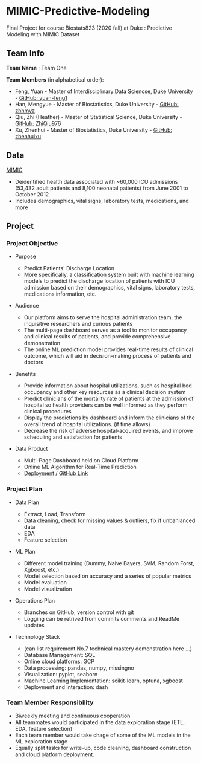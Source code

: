 # MIMIC-Predictive-Modeling

Final Project for course Biostats823 (2020 fall) at Duke : Predictive Modeling with MIMIC Dataset


## Team Info

**Team Name** : Team One

**Team Members** (in alphabetical order):

- Feng, Yuan - Master of Interdisciplinary Data Sciencse, Duke University - [GitHub: yuan-feng1](https://github.com/yuan-feng1)
- Han, Mengyue - Master of Biostatistics, Duke University - [GitHub: zhhmyz](https://github.com/zhhmyz)
- Qiu, Zhi (Heather) - Master of Statistical Science, Duke University - [GitHub: ZhiQiu976](https://github.com/ZhiQiu976)
- Xu, Zhenhui - Master of Biostatistics, Duke University - [GitHub: zhenhuixu](https://github.com/zhenhuixu)


## Data

[MIMIC](https://mimic.physionet.org)
- Deidentified health data associated with ~60,000 ICU admissions (53,432 adult patients and 8,100 neonatal patients) from June 2001 to October 2012
- Includes demographics, vital signs, laboratory tests, medications, and more


## Project

### Project Objective

- Purpose
    * Predict Patients' Discharge Location
    * More specifically, a classification system built with machine learning models to predict the discharge location of patients with ICU admission based on their demographics, vital signs, laboratory tests, medications information, etc.
    
- Audience
    * Our platform aims to serve the hospital administration team, the inquisitive researchers and curious patients
    * The multi-page dashboard serves as a tool to monitor occupancy and clinical results of patients, and provide comprehensive demonstration
    * The online ML prediction model provides real-time results of clinical outcome, which will aid in decision-making process of patients and doctors

- Benefits
    * Provide information about hospital utilizations, such as hospital bed occupancy and other key resources as a clinical decision system
    * Predict clinicians of the mortality rate of patients at the admission of hospital so health providers can be well informed as they perform clinical procedures
    * Display the predictions by dashboard and inform the clinicians of the overall trend of hospital utilizations. (if time allows)
    * Decrease the risk of adverse hospital-acquired events, and improve scheduling and satisfaction for patients
    
- Data Product
    - Multi-Page Dashboard held on Cloud Platform
    - Online ML Algorithm for Real-Time Prediction
    - [Deployment](https://bios823-mimic-dashboard.ue.r.appspot.com/) / [GitHub Link](https://github.com/biostats823-final-project/MIMIC-Dashboard)


### Project Plan

- Data Plan
    - Extract, Load, Transform
    - Data cleaning, check for missing values & outliers, fix if unbanlanced data
    - EDA
    - Feature selection
    
- ML Plan
    - Different model training (Dummy, Naive Bayers, SVM, Random Forst, Xgboost, etc.)
    - Model selection based on accuracy and a series of popular metrics
    - Model evaluation 
    - Model visualization

- Operations Plan
    - Branches on GitHub, version control with git
    - Logging can be retrived from commits comments and ReadMe updates

- Technology Stack
    - (can list requirement No.7 technical mastery demonstration here ...)
    - Database Management: SQL
    - Online cloud platforms: GCP
    - Data processing: pandas, numpy, missingno
    - Visualization: pyplot, seaborn
    - Machine Learning Implementation: scikit-learn, optuna, xgboost
    - Deployment and Interaction: dash


### Team Member Responsibility

- Biweekly meeting and continuous cooperation
- All teammates would participated in the data exploration stage (ETL, EDA, feature selection)
- Each team member would take chage of some of the ML models in the ML exploration stage
- Equally split tasks for write-up, code cleaning, dashboard construction and cloud platform deployment.






